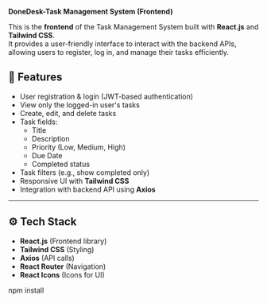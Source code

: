 **DoneDesk-Task Management System (Frontend)**

This is the **frontend** of the Task Management System built with **React.js** and **Tailwind CSS**.  
It provides a user-friendly interface to interact with the backend APIs, allowing users to register, log in, and manage their tasks efficiently.  

## 🚀 Features
- User registration & login (JWT-based authentication)
- View only the logged-in user's tasks
- Create, edit, and delete tasks
- Task fields:
  - Title
  - Description
  - Priority (Low, Medium, High)
  - Due Date
  - Completed status
- Task filters (e.g., show completed only)
- Responsive UI with **Tailwind CSS**
- Integration with backend API using **Axios**

---

## ⚙️ Tech Stack
- **React.js** (Frontend library)
- **Tailwind CSS** (Styling)
- **Axios** (API calls)
- **React Router** (Navigation)
- **React Icons** (Icons for UI)

npm install
